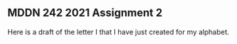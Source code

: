 ## MDDN 242 2021 Assignment 2

Here is a draft of the letter I that I have just created for my alphabet.
